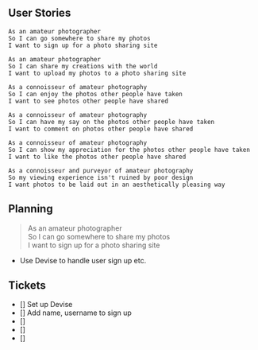User Stories
-------

```
As an amateur photographer
So I can go somewhere to share my photos
I want to sign up for a photo sharing site

As an amateur photographer
So I can share my creations with the world
I want to upload my photos to a photo sharing site

As a connoisseur of amateur photography
So I can enjoy the photos other people have taken
I want to see photos other people have shared

As a connoisseur of amateur photography
So I can have my say on the photos other people have taken
I want to comment on photos other people have shared

As a connoisseur of amateur photography
So I can show my appreciation for the photos other people have taken
I want to like the photos other people have shared

As a connoisseur and purveyor of amateur photography
So my viewing experience isn't ruined by poor design
I want photos to be laid out in an aesthetically pleasing way
```

Planning
--------
>As an amateur photographer  
So I can go somewhere to share my photos  
I want to sign up for a photo sharing site
>

- Use Devise to handle user sign up etc.



Tickets
---------
- [] Set up Devise
- [] Add name, username to sign up
- []
- []
- []
